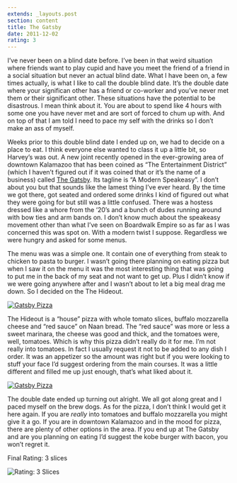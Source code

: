```yaml
---
extends: _layouts.post
section: content
title: The Gatsby
date: 2011-12-02
rating: 3
---
```


I’ve never been on a blind date before. I’ve been in that weird situation where friends want to play cupid and have you meet the friend of a friend in a social situation but never an actual blind date. What I have been on, a few times actually, is what I like to call the double blind date. It’s the double date where your significan other has a friend or co-worker and you’ve never met them or their significant other. These situations have the potential to be disastrous. I mean think about it. You are about to spend like 4 hours with some one you have never met and are sort of forced to chum up with. And on top of that I am told I need to pace my self with the drinks so I don’t make an ass of myself.

Weeks prior to this double blind date I ended up on, we had to decide on a place to eat. I think everyone else wanted to class it up a little bit, so Harvey’s was out. A new joint recently opened in the ever-growing area of downtown Kalamazoo that has been coined as “The Entertainment District” (which I haven’t figured out if it was coined that or it’s the name of a business) called [The Gatsby](http://www.thegatsby.biz/). Its tagline is “A Modern Speakeasy”. I don’t about you but that sounds like the lamest thing I’ve ever heard. By the time we got there, got seated and ordered some drinks I kind of figured out what they were going for but still was a little confused. There was a hostess dressed like a whore from the ‘20’s and a bunch of dudes running around with bow ties and arm bands on. I don’t know much about the speakeasy movement other than what I’ve seen on Boardwalk Empire so as far as I was concerned this was spot on. With a modern twist I suppose. Regardless we were hungry and asked for some menus.

The menu was was a simple one. It contain one of everything from steak to chicken to pasta to burger. I wasn’t going there planning on eating pizza but when I saw it on the menu it was the most interesting thing that was going to put me in the back of my seat and not want to get up. Plus I didn’t know if we were going anywhere after and I wasn’t about to let a big meal drag me down. So I decided on the The Hideout.

[![Gatsby Pizza](http://farm7.staticflickr.com/6101/6397397317_1c84581a65.jpg)](http://www.flickr.com/photos/joefearnley/6397397317/ "Gatsby Pizza by joefearnley, on Flickr")

The Hideout is a “house” pizza with whole tomato slices, buffalo mozzarella cheese and “red sauce” on Naan bread. The “red sauce” was more or less a sweet marinara, the cheese was good and thick, and the tomatoes were, well, tomatoes. Which is why this pizza didn’t really do it for me. I’m not really into tomatoes. In fact I usually request it not to be added to any dish I order. It was an appetizer so the amount was right but if you were looking to stuff your face I’d suggest ordering from the main courses. It was a little different and filled me up just enough, that’s what liked about it.

[![Gatsby Pizza](http://farm7.staticflickr.com/6219/6397405989_6ac88934a0.jpg)](http://www.flickr.com/photos/joefearnley/6397405989/ "Gatsby Pizza by joefearnley, on Flickr")

The double date ended up turning out alright. We all got along great and I paced myself on the brew dogs. As for the pizza, I don’t think I would get it here again. If you are _really_ into tomatoes and buffalo mozzarella you might give it a go. If you are in downtown Kalamazoo and in the mood for pizza, there are plenty of other options in the area. If you end up at The Gatsby and are you planning on eating I’d suggest the kobe burger with bacon, you won’t regret it.

Final Rating: 3 slices

![Rating: 3 Slices](/assets/img/pizza3_sm.jpg)
